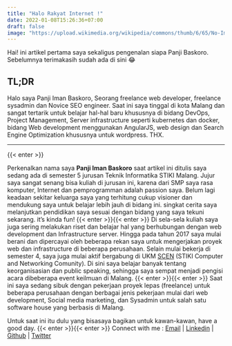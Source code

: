 ```yaml
---
title: "Halo Rakyat Internet !"
date: 2022-01-08T15:26:36+07:00
draft: false
image: "https://upload.wikimedia.org/wikipedia/commons/thumb/6/65/No-Image-Placeholder.svg/330px-No-Image-Placeholder.svg.png"
---
```


Hai! ini artikel pertama saya sekaligus pengenalan siapa Panji Baskoro. Sebelumnya terimakasih sudah ada di sini :joy:

## TL;DR

Halo saya Panji Iman Baskoro, Seorang freelance web developer, freelance sysadmin dan Novice SEO engineer. Saat ini saya tinggal di kota Malang dan sangat tertarik untuk belajar hal-hal baru khususnya di bidang DevOps, Project Management, Server infrastructure seperti kubernetes dan docker, bidang Web development menggunakan AngularJS, web design dan Search Engine Optimization khususnya untuk wordpress. THX.

---
{{< enter >}}

Perkenalkan nama saya __Panji Iman Baskoro__ saat artikel ini ditulis saya sedang ada di semester 5 jurusan Teknik Informatika STIKI Malang. Jujur saya sangat senang bisa kuliah di jurusan ini, karena dari SMP saya rasa komputer, Internet dan pemprogramman adalah passion saya. Belum lagi keadaan sekitar keluarga saya yang terhitung cukup visioner dan mendukung saya untuk belajar lebih jauh di bidang ini. singkat cerita saya melanjutkan pendidikan saya sesuai dengan bidang yang saya tekuni sekarang. it’s kinda fun!
{{< enter >}}{{< enter >}}
Di sela-sela kuliah saya juga sering melakukan riset dan belajar hal yang berhubungan dengan web development dan Infrastructure server. Hingga pada tahun 2017 saya mulai berani dan dipercayai oleh beberapa rekan saya untuk mengerjakan proyek web dan infrastructure di beberapa perusahaan. Selain mulai bekerja di semester 4, saya juga mulai aktif bergabung di UKM [SCEN](https://scen.or.id) (STIKI Computer and Networking Comunity). Di sini saya belajar banyak tentang keorganisasian dan public speaking, sehingga saya sempat menjadi pengisi acara dibeberapa event keilmuan di Malang.
{{< enter >}}{{< enter >}}
Saat ini saya sedang sibuk dengan pekerjaan proyek lepas (freelance) untuk beberapa perusahaan dengan berbagai jenis pekerjaan mulai dari web development, Social media marketing, dan Sysadmin untuk salah satu software house yang berbasis di Malang.

Untuk saat ini itu dulu yang bisasaya bagikan untuk kawan-kawan, have a good day.
{{< enter >}}{{< enter >}}
Connect with me : 
[Email](mailto) | [Linkedin](Linkedin) | [Github](github) | [Twitter](twitter)